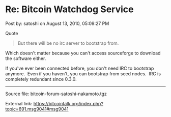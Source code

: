 # Re: Bitcoin Watchdog Service

Post by: satoshi on August 13, 2010, 05:09:27 PM

Quote

> But there will be no irc server to bootstrap from.

Which doesn't matter because you can't access sourceforge to download the software either.

If you've ever been connected before, you don't need IRC to bootstrap anymore. &nbsp;Even if you haven't, you can bootstrap from seed nodes. &nbsp;IRC is completely redundant since 0.3.0.

---

Source file: bitcoin-forum-satoshi-nakamoto.tgz

External link: https://bitcointalk.org/index.php?topic=691.msg9041#msg9041
